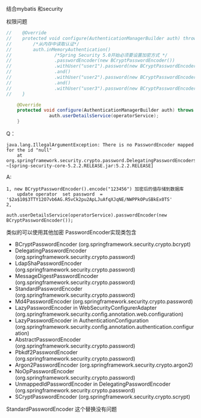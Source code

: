 结合mybatis 和security

权限问题
```java
//    @Override
//    protected void configure(AuthenticationManagerBuilder auth) throws Exception {
//        /*从内存中读取认证*/
//        auth.inMemoryAuthentication()
//                /*Spring Security 5.0开始必须要设置加密方式 */
//                .passwordEncoder(new BCryptPasswordEncoder())
//                .withUser("user1").password(new BCryptPasswordEncoder().encode("123456")).roles("VIP1", "VIP2")
//                .and()
//                .withUser("user2").password(new BCryptPasswordEncoder().encode("123456")).roles("VIP2", "VIP3")
//                .and()
//                .withUser("user3").password(new BCryptPasswordEncoder().encode("123456")).roles(new String[]{"VIP3", "VIP1"});
//    }

    @Override
    protected void configure(AuthenticationManagerBuilder auth) throws Exception {
                auth.userDetailsService(operatorService);
    }
```
Q：
```log
java.lang.IllegalArgumentException: There is no PasswordEncoder mapped for the id "null"
	at org.springframework.security.crypto.password.DelegatingPasswordEncoder$UnmappedIdPasswordEncoder.matches(DelegatingPasswordEncoder.java:250) ~[spring-security-core-5.2.2.RELEASE.jar:5.2.2.RELEASE]
```
A:
```
1, new BCryptPasswordEncoder().encode("123456") 加密后的值存储到数据库
    update operator  set password  = '$2a$10$3TTY12O7vb6AG.R5vCk2pu2ApLJuAfqXJqNE/NWPPkOPuSBkEx0TS'
2, 
             auth.userDetailsService(operatorService).passwordEncoder(new BCryptPasswordEncoder());
```
类似的可以使用其他加密
PasswordEncoder实现类包含
+ BCryptPasswordEncoder (org.springframework.security.crypto.bcrypt)
+ DelegatingPasswordEncoder (org.springframework.security.crypto.password)
+ LdapShaPasswordEncoder (org.springframework.security.crypto.password)
+ MessageDigestPasswordEncoder (org.springframework.security.crypto.password)
+ StandardPasswordEncoder (org.springframework.security.crypto.password)
+ Md4PasswordEncoder (org.springframework.security.crypto.password)
+ LazyPasswordEncoder in WebSecurityConfigurerAdapter (org.springframework.security.config.annotation.web.configuration)
+ LazyPasswordEncoder in AuthenticationConfiguration (org.springframework.security.config.annotation.authentication.configuration)
+ AbstractPasswordEncoder (org.springframework.security.crypto.password)
+ Pbkdf2PasswordEncoder (org.springframework.security.crypto.password)
+ Argon2PasswordEncoder (org.springframework.security.crypto.argon2)
+ NoOpPasswordEncoder (org.springframework.security.crypto.password)
+ UnmappedIdPasswordEncoder in DelegatingPasswordEncoder (org.springframework.security.crypto.password)
+ SCryptPasswordEncoder (org.springframework.security.crypto.scrypt)

StandardPasswordEncoder 这个替换没有问题
